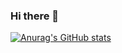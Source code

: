 ### Hi there 👋

[![Anurag's GitHub stats](https://github-readme-stats.vercel.app/api?username=pavankommi)](https://github.com/anuraghazra/github-readme-stats)
